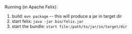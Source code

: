Running (in Apache Felix):

1. build: `mvn package` -- this will produce a jar in target dir
2. start felix: `java -jar bin/felix.jar`
3. start the bundle: `start file:/path/to/jar/in/target/dir`


